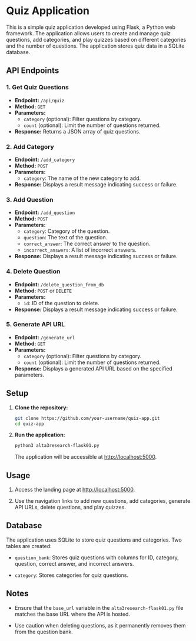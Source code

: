 # Quiz Application

This is a simple quiz application developed using Flask, a Python web framework. The application allows users to create and manage quiz questions, add categories, and play quizzes based on different categories and the number of questions. The application stores quiz data in a SQLite database.

## API Endpoints

### 1. Get Quiz Questions

- **Endpoint:** `/api/quiz`
- **Method:** `GET`
- **Parameters:**
  - `category` (optional): Filter questions by category.
  - `count` (optional): Limit the number of questions returned.
- **Response:** Returns a JSON array of quiz questions.

### 2. Add Category

- **Endpoint:** `/add_category`
- **Method:** `POST`
- **Parameters:**
  - `category`: The name of the new category to add.
- **Response:** Displays a result message indicating success or failure.

### 3. Add Question

- **Endpoint:** `/add_question`
- **Method:** `POST`
- **Parameters:**
  - `category`: Category of the question.
  - `question`: The text of the question.
  - `correct_answer`: The correct answer to the question.
  - `incorrect_answers`: A list of incorrect answers.
- **Response:** Displays a result message indicating success or failure.

### 4. Delete Question

- **Endpoint:** `/delete_question_from_db`
- **Method:** `POST` or `DELETE`
- **Parameters:**
  - `id`: ID of the question to delete.
- **Response:** Displays a result message indicating success or failure.

### 5. Generate API URL

- **Endpoint:** `/generate_url`
- **Method:** `GET`
- **Parameters:**
  - `category` (optional): Filter questions by category.
  - `count` (optional): Limit the number of questions returned.
- **Response:** Displays a generated API URL based on the specified parameters.


## Setup

1. **Clone the repository:**

    ```bash
    git clone https://github.com/your-username/quiz-app.git
    cd quiz-app
    ```

2. **Run the application:**

    ```bash
    python3 alta3research-flask01.py
    ```

   The application will be accessible at [http://localhost:5000](http://localhost:5000).

## Usage

1. Access the landing page at [http://localhost:5000](http://localhost:5000).

2. Use the navigation links to add new questions, add categories, generate API URLs, delete questions, and play quizzes.

## Database

The application uses SQLite to store quiz questions and categories. Two tables are created:

- `question_bank`: Stores quiz questions with columns for ID, category, question, correct answer, and incorrect answers.

- `category`: Stores categories for quiz questions.

## Notes

- Ensure that the `base_url` variable in the `alta3research-flask01.py` file matches the base URL where the API is hosted.

- Use caution when deleting questions, as it permanently removes them from the question bank.


